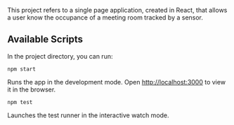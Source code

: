 This project refers to a single page application, created in React, that allows a user know the occupance of a meeting room tracked by a sensor.

## Available Scripts

In the project directory, you can run:

`npm start`

Runs the app in the development mode.
Open [http://localhost:3000](http://localhost:3000) to view it in the browser.

`npm test`

Launches the test runner in the interactive watch mode.
